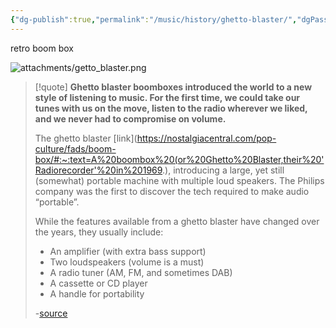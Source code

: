 ```yaml
---
{"dg-publish":true,"permalink":"/music/history/ghetto-blaster/","dgPassFrontmatter":true}
---
```



retro boom box

![attachments/getto_blaster.png](/img/user/attachments/getto_blaster.png)

> [!quote]
> **Ghetto blaster boomboxes introduced the world to a new style of listening to music. For the first time, we could take our tunes with us on the move, listen to the radio wherever we liked, and we never had to compromise on volume.**
> 
> The ghetto blaster [link](https://nostalgiacentral.com/pop-culture/fads/boom-box/#:~:text=A%20boombox%20(or%20Ghetto%20Blaster,their%20'Radiorecorder'%20in%201969.), introducing a large, yet still (somewhat) portable machine with multiple loud speakers. The Philips company was the first to discover the tech required to make audio “portable”.
> 
> While the features available from a ghetto blaster have changed over the years, they usually include:
> -   An amplifier (with extra bass support)
> -   Two loudspeakers (volume is a must)
> -   A radio tuner (AM, FM, and sometimes DAB)
> -   A cassette or CD player
> -   A handle for portability
> 
> -[source](https://radiofidelity.com/the-story-of-the-ghetto-blaster/)
